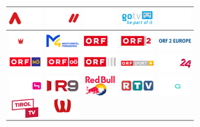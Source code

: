 | ![](https://raw.githubusercontent.com/RevGear/logo/master/Countries/AT/ATV.png) | ![](https://raw.githubusercontent.com/RevGear/logo/master/Countries/AT/ATV2.png) | ![](https://raw.githubusercontent.com/RevGear/logo/master/Countries/AT/DorfTV.png) | ![](https://raw.githubusercontent.com/RevGear/logo/master/Countries/AT/GoTV.png) | ![](https://raw.githubusercontent.com/RevGear/logo/master/Countries/AT/Kronehit.png) | 
|:---:|:---:|:---:|:---:|:---:| 
| ![](https://raw.githubusercontent.com/RevGear/logo/master/Countries/AT/KroneTV.png) | ![](https://raw.githubusercontent.com/RevGear/logo/master/Countries/AT/M4.png) | ![](https://raw.githubusercontent.com/RevGear/logo/master/Countries/AT/ORF1.png) | ![](https://raw.githubusercontent.com/RevGear/logo/master/Countries/AT/ORF2.png) | ![](https://raw.githubusercontent.com/RevGear/logo/master/Countries/AT/ORF2Europe.png) | 
| ![](https://raw.githubusercontent.com/RevGear/logo/master/Countries/AT/ORF2Niederosterreich.png) | ![](https://raw.githubusercontent.com/RevGear/logo/master/Countries/AT/ORF2Oberosterreich.png) | ![](https://raw.githubusercontent.com/RevGear/logo/master/Countries/AT/ORFIII.png) | ![](https://raw.githubusercontent.com/RevGear/logo/master/Countries/AT/ORFSportPlus.png) | ![](https://raw.githubusercontent.com/RevGear/logo/master/Countries/AT/Puls24.png) | 
| ![](https://raw.githubusercontent.com/RevGear/logo/master/Countries/AT/Puls4.png) | ![](https://raw.githubusercontent.com/RevGear/logo/master/Countries/AT/R9.png) | ![](https://raw.githubusercontent.com/RevGear/logo/master/Countries/AT/RedBullTV.png) | ![](https://raw.githubusercontent.com/RevGear/logo/master/Countries/AT/RTV.png) | ![](https://raw.githubusercontent.com/RevGear/logo/master/Countries/AT/SchauTV.png) | 
| ![](https://raw.githubusercontent.com/RevGear/logo/master/Countries/AT/TirolTV.png) | ![](https://raw.githubusercontent.com/RevGear/logo/master/Countries/AT/W24.png)  | 
